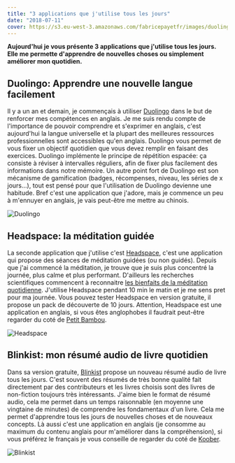 ```yaml
---
title: "3 applications que j'utilise tous les jours"
date: "2018-07-11"
cover: https://s3.eu-west-3.amazonaws.com/fabricepayetfr/images/duolingo.png
---
```


**Aujourd'hui je vous présente 3 applications que j'utilise tous les jours. Elle me permette d'apprendre de nouvelles choses ou simplement améliorer mon quotidien.**

## Duolingo: Apprendre une nouvelle langue facilement

Il y a un an et demain, je commençais à utiliser [Duolingo](https://www.duolingo.com/) dans le but de renforcer mes compétences en anglais. Je me suis rendu compte de l'importance de pouvoir comprendre et s'exprimer en anglais, c'est aujourd'hui la langue universelle et la plupart des meilleures ressources professionnelles sont accessibles qu'en anglais.
Duolingo vous permet de vous fixer un objectif quotidien que vous devez remplir en faisant des exercices. Duolingo implémente le principe de répétition espacée: ça consiste à réviser à intervalles réguliers, afin de fixer plus facilement des informations dans notre mémoire. Un autre point fort de Duolingo est son mécanisme de gamification (badges, récompenses, niveau, les séries de x jours...), tout est pensé pour que l'utilisation de Duolingo devienne une habitude. Bref c'est une application que j'adore, mais je commence un peu à m'ennuyer en anglais, je vais peut-être me mettre au chinois.

![Duolingo](https://s3.eu-west-3.amazonaws.com/fabricepayetfr/images/duolingo.png)

## Headspace: la méditation guidée

La seconde application que j'utilise c'est [Headspace](https://www.headspace.com/), c'est une application qui propose des séances de méditation guidées (ou non guidés). Depuis que j'ai commencé la méditation, je trouve que je suis plus concentré la journée, plus calme et plus performant. D'ailleurs les recherches scientifiques commencent à reconnaitre [les bienfaits de la méditation quotidienne](http://www.jneurosci.org/content/35/46/15307.short?sid=1615a22b-af57-427b-9319-dfd2f7b161f0). J'utilise Headspace pendant 10 min le matin et je me sens pret pour ma journée. Vous pouvez tester Headspace en version gratuite, il propose un pack de découverte de 10 jours. Attention, Headspace est une application en anglais, si vous êtes anglophobes il faudrait peut-être regarder du coté de [Petit Bambou](https://www.petitbambou.com/).

![Headspace](https://s3.eu-west-3.amazonaws.com/fabricepayetfr/images/headspace.png)

## Blinkist: mon résumé audio de livre quotidien

Dans sa version gratuite, [Blinkist](https://www.blinkist.com/) propose un nouveau résumé audio de livre tous les jours. C'est souvent des résumés de très bonne qualité fait directement par des contributeurs et les livres choisis sont des livres de non-fiction toujours très intéressants. J'aime bien le format de résumé audio, cela me permet dans un temps raisonnable (en moyenne une vingtaine de minutes) de comprendre les fondamentaux d'un livre. Cela me permet d'apprendre tous les jours de nouvelles choses et de nouveaux concepts. Là aussi c'est une application en anglais (je consomme au maximum du contenu anglais pour m'améliorer dans la compréhension), si vous préférez le français je vous conseille de regarder du coté de [Koober](https://goo.gl/kw8PjV).

![Blinkist](https://s3.eu-west-3.amazonaws.com/fabricepayetfr/images/blinkist.png)

